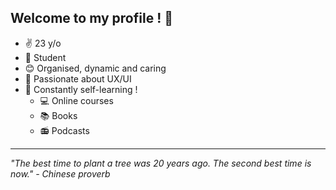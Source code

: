## Welcome to my profile ! 🤙

- ✌ 23 y/o 
- 🎒 Student
- 😊 Organised, dynamic and caring 
- 🚀 Passionate about UX/UI 
- 🌱 Constantly self-learning ! 
  - 💻 Online courses
  - 📚 Books
  - 📻 Podcasts

---

*"The best time to plant a tree was 20 years ago. The second best time is now." - Chinese proverb*

